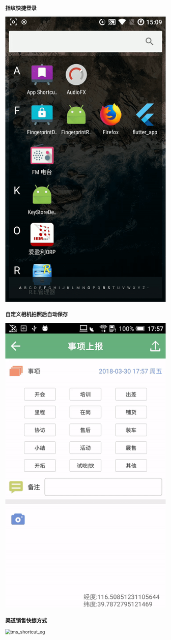 ### 指纹快捷登录
![fingerprintLogin](images/fingerprintLogin.gif)

### 自定义相机拍照后自动保存
![takePhotoAndSave](images/takePhotoAndSave.gif)

### 渠道销售快捷方式
![tms_shortcut_eg](images/tms_shortcut_eg.gif)
